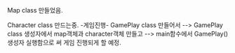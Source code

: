 Map class 만들었음.

Character class 만드는중.
-게임진행-
GamePlay class 만들어서 --> GamePlay class 생성자에서 map객체과 character객체 만들고
--> main함수에서 GamePlay()생성자 실행함으로 써 게임 진행되게 할 예정.
